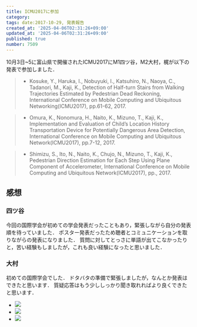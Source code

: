 ```yaml
---
title: ICMU2017に参加
category:
tags: date:2017-10-29, 発表報告
created_at: '2025-04-06T02:31:26+09:00'
updated_at: '2025-04-06T02:31:26+09:00'
published: true
number: 7509
---
```




10月3日~5に富山県で開催されたICMU2017にM1四ツ谷，M2大村，梶が以下の発表で参加しました．

> - Kosuke, Y., Haruka, I., Nobuyuki, I., Katsuhiro, N., Naoya, C., Tadanori, M., Kaji, K., Detection of Half-turn Stairs from Walking Trajectories Estimated by Pedestrian Dead Reckoning, International Conference on Mobile Computing and Ubiquitous Networking(ICMU2017), pp.61-62, 2017.

> - Omura, K., Nonomura, H., Naito, K., Mizuno, T., Kaji, K., Implementation and Evaluation of Child’s Location History Transportation Device for Potentially Dangerous Area Detection, International Conference on Mobile Computing and Ubiquitous Network(ICMU2017), pp.7-12, 2017.

> - Shimizu, S., Ito, N., Naito, K., Chujo, N., Mizuno, T., Kaji, K., Pedestrian Direction Estimation for Each Step Using Plane Component of Accelerometer, International Conference on Mobile Computing and Ubiquitous Network(ICMU2017), pp., 2017.

## 感想
### 四ツ谷
今回の国際学会が初めての学会発表だったこともあり，緊張しながら自分の発表順を待っていました．
ポスター発表だったため聴者とコミュニケーションを取りながらの発表になりました．
質問に対してとっさに単語が出てこなかったりと，苦い経験もしましたが，これも良い経験になったと思いました． 

### 大村
初めての国際学会でした．
ドタバタの準備で緊張しましたが，なんとか発表はできたと思います．
質疑応答はもう少ししっかり聞き取れればより良くできたと思います．

<div class="img-container">
    <ul class="slider">
        <li><img src="https://img.esa.io/uploads/production/attachments/13979/2025/04/06/148142/ada42d1a-0065-4fae-a92a-4f803661639f.webp" loading='lazy' /></li>
        <li><img src="https://img.esa.io/uploads/production/attachments/13979/2025/04/06/148142/179421c6-7de0-4d99-8265-37e719e14f7a.webp" loading='lazy' /></li>
        <li><img src="https://img.esa.io/uploads/production/attachments/13979/2025/04/06/148142/c650d9ae-5b5e-4fe4-a931-274b2e0de882.webp" loading='lazy' /></li>
    </ul>
</div>

